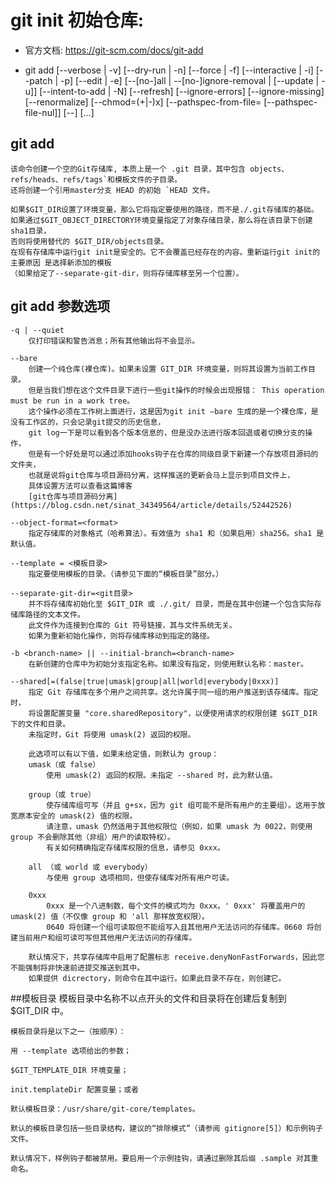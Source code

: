 # git init  初始仓库:
+ 官方文档: https://git-scm.com/docs/git-add

+ git add [--verbose | -v] [--dry-run | -n] [--force | -f] [--interactive | -i] [--patch | -p]
	  [--edit | -e] [--[no-]all | --[no-]ignore-removal | [--update | -u]]
	  [--intent-to-add | -N] [--refresh] [--ignore-errors] [--ignore-missing] [--renormalize]
	  [--chmod=(+|-)x] [--pathspec-from-file=<file> [--pathspec-file-nul]]
	  [--] [<pathspec>…​]


## git add      
    该命令创建一个空的Git存储库, 本质上是一个 .git 目录，其中包含 objects、refs/heads、refs/tags`和模板文件的子目录。
    还将创建一个引用master分支 HEAD 的初始 `HEAD 文件。

    如果$GIT_DIR设置了环境变量，那么它将指定要使用的路径，而不是./.git存储库的基础。
    如果通过$GIT_OBJECT_DIRECTORY环境变量指定了对象存储目录，那么将在该目录下创建sha1目录，
    否则将使用替代的 $GIT_DIR/objects目录。
    在现有存储库中运行git init是安全的。它不会覆盖已经存在的内容。重新运行git init的主要原因 是选择新添加的模板
    （如果给定了--separate-git-dir，则将存储库移至另一个位置）。


  

  ## git add 参数选项
    -q | --quiet
        仅打印错误和警告消息；所有其他输出将不会显示。

    --bare
        创建一个纯仓库(裸仓库)。如果未设置 GIT_DIR 环境变量，则将其设置为当前工作目录。
        但是当我们想在这个文件目录下进行一些git操作的时候会出现报错： This operation must be run in a work tree。
        这个操作必须在工作树上面进行，这是因为git init –bare 生成的是一个裸仓库，是没有工作区的，只会记录git提交的历史信息，
        git log一下是可以看到各个版本信息的，但是没办法进行版本回退或者切换分支的操作，
        但是有一个好处是可以通过添加hooks钩子在仓库的同级目录下新建一个存放项目源码的文件夹，
        也就是说将git仓库与项目源码分离，这样推送的更新会马上显示到项目文件上，
        具体设置方法可以查看这篇博客
        [git仓库与项目源码分离](https://blog.csdn.net/sinat_34349564/article/details/52442526)

    --object-format=<format>
        指定存储库的对象格式（哈希算法）。有效值为 sha1 和（如果启用）sha256。sha1 是默认值。

    --template = <模板目录>
        指定要使用模板的目录。（请参见下面的“模板目录”部分。）

    --separate-git-dir=<git目录>
        并不将存储库初始化至 $GIT_DIR 或 ./.git/ 目录，而是在其中创建一个包含实际存储库路径的文本文件。
        此文件作为连接到仓库的 Git 符号链接，其与文件系统无关。
        如果为重新初始化操作，则将存储库移动到指定的路径。

    -b <branch-name> || --initial-branch=<branch-name>
        在新创建的仓库中为初始分支指定名称。如果没有指定，则使用默认名称：master。

    --shared[=(false|true|umask|group|all|world|everybody|0xxx)]
        指定 Git 存储库在多个用户之间共享。这允许属于同一组的用户推送到该存储库。指定时，
        将设置配置变量 "core.sharedRepository"，以便使用请求的权限创建 $GIT_DIR 下的文件和目录。
        未指定时，Git 将使用 umask(2) 返回的权限。

        此选项可以有以下值，如果未给定值，则默认为 group：
        umask（或 false）
            使用 umask(2) 返回的权限。未指定 --shared 时，此为默认值。

        group（或 true）
            使存储库组可写（并且 g+sx，因为 git 组可能不是所有用户的主要组）。这用于放宽原本安全的 umask(2) 值的权限。
            请注意，umask 仍然适用于其他权限位（例如，如果 umask 为 0022，则使用 group 不会删除其他（非组）用户的读取特权）。
            有关如何精确指定存储库权限的信息，请参见 0xxx。

        all （或 world 或 everybody）
            与使用 group 选项相同，但使存储库对所有用户可读。

        0xxx
            0xxx 是一个八进制数，每个文件的模式均为 0xxx。' 0xxx' 将覆盖用户的 umask(2) 值（不仅像 group 和 'all 那样放宽权限）。
            0640 将创建一个组可读取但不能组写入且其他用户无法访问的存储库。0660 将创建当前用户和组可读可写但其他用户无法访问的存储库。

        默认情况下，共享存储库中启用了配置标志 receive.denyNonFastForwards，因此您不能强制将非快速前进提交推送到其中。
        如果提供 dicrectory，则命令在其中运行。如果此目录不存在，则创建它。




##模板目录
    模板目录中名称不以点开头的文件和目录将在创建后复制到 $GIT_DIR 中。

    模板目录将是以下之一（按顺序）：

    用 --template 选项给出的参数；

    $GIT_TEMPLATE_DIR 环境变量；

    init.templateDir 配置变量；或者

    默认模板目录：/usr/share/git-core/templates。

    默认的模板目录包括一些目录结构，建议的“排除模式”（请参阅 gitignore[5]）和示例钩子文件。

    默认情况下，样例钩子都被禁用。要启用一个示例挂钩，请通过删除其后缀 .sample 对其重命名。
